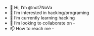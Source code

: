 - 👋 Hi, I’m @not7NoVa
- 👀 I’m interested in hacking/programing
- 🌱 I’m currently learning hacking
- 💞️ I’m looking to collaborate on -
- 📫 How to reach me -

<!---
not7NoVa/not7NoVa is a ✨ special ✨ repository because its `README.md` (this file) appears on your GitHub profile.
You can click the Preview link to take a look at your changes.
--->
